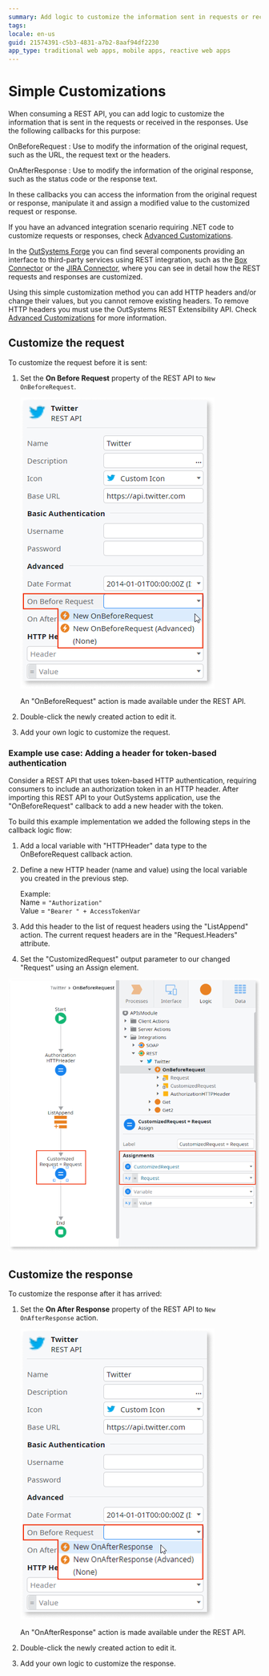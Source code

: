 ```yaml
---
summary: Add logic to customize the information sent in requests or received in responses of consumed REST APIs.
tags: 
locale: en-us
guid: 21574391-c5b3-4831-a7b2-8aaf94df2230
app_type: traditional web apps, mobile apps, reactive web apps
---
```


# Simple Customizations

When consuming a REST API, you can add logic to customize the information that is sent in the requests or received in the responses. Use the following callbacks for this purpose:

OnBeforeRequest
:   Use to modify the information of the original request, such as the URL, the request text or the headers. 

OnAfterResponse
:   Use to modify the information of the original response, such as the status code or the response text. 

In these callbacks you can access the information from the original request or response, manipulate it and assign a modified value to the customized request or response.

If you have an advanced integration scenario requiring .NET code to customize requests or responses, check [Advanced Customizations](advanced-customizations.md).

In the [OutSystems Forge](https://www.outsystems.com/forge/) you can find several components providing an interface to third-party services using REST integration, such as the [Box Connector](https://www.outsystems.com/forge/component/586/box-connector/) or the [JIRA Connector](https://www.outsystems.com/forge/component/936/jira-connector/), where you can see in detail how the REST requests and responses are customized.

<div class="info" markdown="1">

Using this simple customization method you can add HTTP headers and/or change their values, but you cannot remove existing headers. To remove HTTP headers you must use the OutSystems REST Extensibility API. Check [Advanced Customizations](advanced-customizations.md) for more information.

</div>

## Customize the request

To customize the request before it is sent:

1. Set the **On Before Request** property of the REST API to `New OnBeforeRequest`.
  
    ![](images/ss-rest-new-onbeforerequest.png)    

    An "OnBeforeRequest" action is made available under the REST API.   

1. Double-click the newly created action to edit it. 

1. Add your own logic to customize the request. 

### Example use case: Adding a header for token-based authentication

Consider a REST API that uses token-based HTTP authentication, requiring consumers to include an authorization token in an HTTP header. After importing this REST API to your OutSystems application, use the "OnBeforeRequest" callback to add a new header with the token.

To build this example implementation we added the following steps in the callback logic flow:

1. Add a local variable with "HTTPHeader" data type to the OnBeforeRequest callback action.

1. Define a new HTTP header (name and value) using the local variable you created in the previous step.

    Example:  
    Name = `"Authorization"`  
    Value = `"Bearer " + AccessTokenVar`

1. Add this header to the list of request headers using the "ListAppend" action.
   The current request headers are in the "Request.Headers" attribute.

1. Set the "CustomizedRequest" output parameter to our changed "Request" using an Assign element.

![](images/ss-rest-example-onbeforerequest.png)

## Customize the response

To customize the response after it has arrived:

1. Set the **On After Response** property of the REST API to `New OnAfterResponse` action.

    ![](images/ss-rest-new-onafterresponse.png)

    An "OnAfterResponse" action is made available under the REST API.

1. Double-click the newly created action to edit it.

1. Add your own logic to customize the response. 
